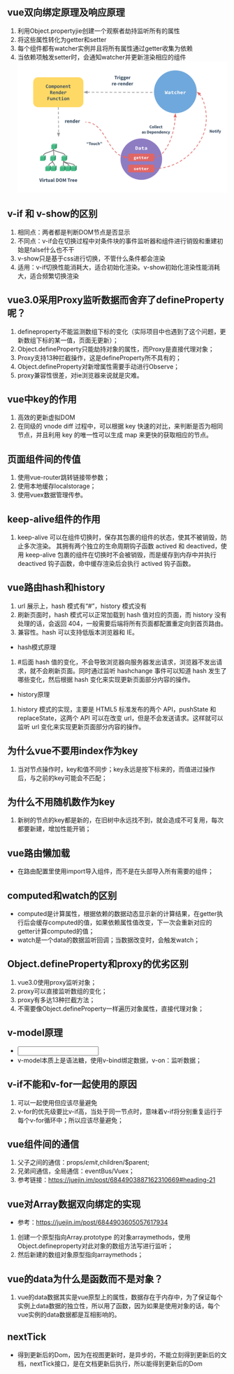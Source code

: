 ## vue双向绑定原理及响应原理
1. 利用Object.propertyjie创建一个观察者劫持监听所有的属性
2. 将这些属性转化为getter和setter
3. 每个组件都有watcher实例并且将所有属性通过getter收集为依赖
4. 当依赖项触发setter时，会通知watcher并更新渲染相应的组件
![Alt text](https://github.com/BaoGuoSen/Job/blob/master/imgs/%E5%8F%8C%E5%90%91%E7%BB%91%E5%AE%9A.png)
## v-if 和 v-show的区别
1. 相同点：两者都是判断DOM节点是否显示
2. 不同点：v-if会在切换过程中对条件块的事件监听器和组件进行销毁和重建初始是false什么也不干
3. v-show只是基于css进行切换，不管什么条件都会渲染
4. 适用：v-if切换性能消耗大，适合初始化渲染。v-show初始化渲染性能消耗大，适合频繁切换渲染
## vue3.0采用Proxy监听数据而舍弃了defineProperty呢？
1. defineproperty不能监测数组下标的变化（实际项目中也遇到了这个问题，更新数组下标的某一值，页面无更新）；
2. Object.defineProperty只能劫持对象的属性，而Proxy是直接代理对象；
3. Proxy支持13种拦截操作，这是defineProperty所不具有的；
4. Object.defineProperty对新增属性需要手动进行Observe；
5. proxy兼容性很差，对ie浏览器来说就是灾难。
## vue中key的作用
1. 高效的更新虚拟DOM
2. 在同级的 vnode diff 过程中，可以根据 key 快速的对比，来判断是否为相同节点，并且利用 key 的唯一性可以生成 map 来更快的获取相应的节点。
## 页面组件间的传值
1. 使用vue-router跳转链接带参数；
2. 使用本地缓存localstorage；
3. 使用vuex数据管理传参。
## keep-alive组件的作用
1. keep-alive 可以在组件切换时，保存其包裹的组件的状态，使其不被销毁，防止多次渲染。
其拥有两个独立的生命周期钩子函数 actived 和 deactived，使用 keep-alive 包裹的组件在切换时不会被销毁，而是缓存到内存中并执行 deactived 钩子函数，命中缓存渲染后会执行 actived 钩子函数。
## vue路由hash和history
1. url 展示上，hash 模式有“#”，history 模式没有
2. 刷新页面时，hash 模式可以正常加载到 hash 值对应的页面，而 history 没有处理的话，会返回 404，一般需要后端将所有页面都配置重定向到首页路由。
3. 兼容性。hash 可以支持低版本浏览器和 IE。
- hash模式原理
1. #后面 hash 值的变化，不会导致浏览器向服务器发出请求，浏览器不发出请求，就不会刷新页面。同时通过监听 hashchange 事件可以知道 hash 发生了哪些变化，然后根据 hash 变化来实现更新页面部分内容的操作。
- history原理
1. history 模式的实现，主要是 HTML5 标准发布的两个 API，pushState 和 replaceState，这两个 API 可以在改变 url，但是不会发送请求。这样就可以监听 url 变化来实现更新页面部分内容的操作。
## 为什么vue不要用index作为key
1. 当对节点操作时，key和值不同步；key永远是按下标来的，而值进过操作后，与之前的key可能会不匹配；
## 为什么不用随机数作为key
1. 新树的节点的key都是新的，在旧树中永远找不到，就会造成不可复用，每次都要新建，增加性能开销；
## vue路由懒加载
- 在路由配置里使用import导入组件，而不是在头部导入所有需要的组件；
## computed和watch的区别
- computed是计算属性，根据依赖的数据动态显示新的计算结果，在getter执行后会缓存computed的值，如果依赖属性值改变，下一次会重新对应的getter计算computed的值；
- watch是一个data的数据监听回调；当数据改变时，会触发watch；
## Object.defineProperty和proxy的优劣区别
1. vue3.0使用proxy监听对象；
2. proxy可以直接监听数组的变化；
3. proxy有多达13种拦截方法；
4. 不需要像Object.defineProperty一样遍历对象属性，直接代理对象；
## v-model原理
- <input v-bind:value="msg" v-on:input="msg=$event.target.value" />
- v-model本质上是语法糖，使用v-bind绑定数据，v-on：监听数据；
## v-if不能和v-for一起使用的原因
1. 可以一起使用但应该尽量避免
2. v-for的优先级要比v-if高，当处于同一节点时，意味着v-if将分别重复运行于每个v-for循环中；所以应该尽量避免；
## vue组件间的通信
1. 父子之间的通信：props/$emit,$children/$parent;
2. 兄弟间通信，全局通信：eventBus/Vuex；
3. 参考链接：https://juejin.im/post/6844903887162310669#heading-21

## vue对Array数据双向绑定的实现
- 参考：https://juejin.im/post/6844903605057617934
1. 创建一个原型指向Array.prototype 的对象arraymethods，使用Object.defineproperty对此对象的数组方法写进行监听；
2. 然后新建的数组对象原型指向arraymethods；

## vue的data为什么是函数而不是对象？
1. vue的data数据其实是vue原型上的属性，数据存在于内存中，为了保证每个实例上data数据的独立性，所以用了函数，因为如果是使用对象的话，每个vue实例的data数据都是互相影响的。

## nextTick
- 得到更新后的Dom，因为在视图更新时，是异步的，不能立刻得到更新后的文档，nextTick接口，是在文档更新后执行，所以能得到更新后的Dom

